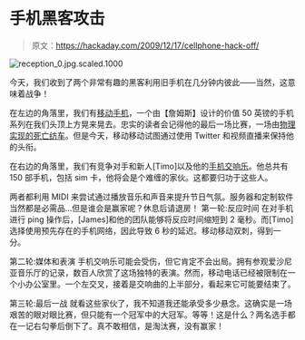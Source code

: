 # 手机黑客攻击

> 原文：<https://hackaday.com/2009/12/17/cellphone-hack-off/>

![](img/a6162af7c39e46706fdcbe7a8e07248c.png "reception_0.jpg.scaled.1000")

今天，我们收到了两个非常有趣的黑客利用旧手机在几分钟内彼此——当然，这意味着战争！

在左边的角落里，我们有[移动手机](http://www.theophane.co.uk/mobile-mobile)，一个由【詹姆斯】设计的价值 50 英镑的手机系列在我们头顶上方晃来晃去。忠实的读者会记得他的最后一场比赛，一场由[物理实现的死亡纺车](http://hackaday.com/2009/11/29/hackaday-links-sunday-november-29/)。但是今天，移动移动试图通过使用 Twitter 和视频直播来保持他的头衔。

在右边的角落里，我们有竞争对手和新人[Timo]以及他的[手机交响乐](http://timo.dart.ee/works/cell-phone-symphony/?lang=en)。他总共有 150 部手机，包括 sim 卡，他将会是个难缠的家伙。这都要归功于这些人。

两者都利用 MIDI 来尝试通过播放音乐和声音来提升节日气氛。服务器和定制软件当然都是必需品…但是谁会是赢家呢？休息后请退房！
 第一轮:反应时间
在对手机进行 ping 操作后，[James]和他的团队能够将反应时间缩短到 2 毫秒。而[Timo]选择使用预先存在的手机网络，因此导致 6 秒的延迟。移动移动双刺，得到一分。

第二轮:媒体和表演
手机交响乐可能会受伤，但它肯定不会出局。拥有参观爱沙尼亚音乐厅的记录，数百人欣赏了这场独特的表演。然而，移动电话已经被限制在一个小办公室里。一个左交叉，接着是交响曲的上半部分，看起来它可能要结束了。

第三轮:最后一战
就看这些家伙了，我不知道我还能承受多少悬念。这确实是一场艰苦的眼对眼比赛，但只能有一个冠军中的大冠军。等等！这是什么？两名选手都在一记右勾拳后倒下了。真不敢相信，是淘汰赛，没有赢家！